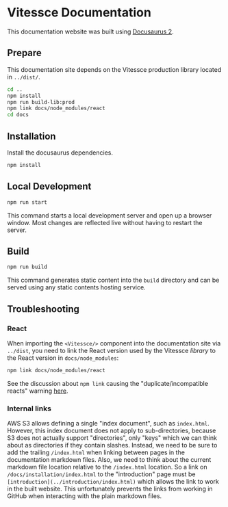 # Vitessce Documentation

This documentation website was built using [Docusaurus 2](https://v2.docusaurus.io/).

## Prepare

This documentation site depends on the Vitessce production library located in `../dist/`.

```sh
cd ..
npm install
npm run build-lib:prod
npm link docs/node_modules/react
cd docs
```

## Installation

Install the docusaurus dependencies.

```sh
npm install
```

## Local Development

```sh
npm run start
```

This command starts a local development server and open up a browser window. Most changes are reflected live without having to restart the server.

## Build

```sh
npm run build
```

This command generates static content into the `build` directory and can be served using any static contents hosting service.

## Troubleshooting

### React

When importing the `<Vitessce/>` component into the documentation site via `../dist`, you need to link the React version used by the Vitessce _library_ to the React version in `docs/node_modules`:

```sh
npm link docs/node_modules/react
```

See the discussion about `npm link` causing the "duplicate/incompatible reacts" warning [here](https://reactjs.org/warnings/invalid-hook-call-warning.html#duplicate-react).


### Internal links

AWS S3 allows defining a single "index document", such as `index.html`. However, this index document does not apply to sub-directories, because S3 does not actually support "directories", only "keys" which we can think about as directories if they contain slashes. Instead, we need to be sure to add the trailing `/index.html` when linking between pages in the documentation markdown files. Also, we need to think about the current markdown file location relative to the `/index.html` location. So a link on `/docs/installation/index.html` to the "introduction" page must be `[introduction](../introduction/index.html)` which allows the link to work in the built website. This unfortunately prevents the links from working in GitHub when interacting with the plain markdown files.